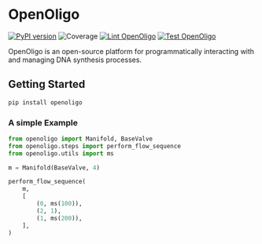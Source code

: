 # OpenOligo

[![PyPI version](https://badge.fury.io/py/openoligo.svg)](https://badge.fury.io/py/openoligo)
![Coverage](https://raw.githubusercontent.com/TechnocultureResearch/OpenOligo/dev/.github/coverage.svg)
[![Lint OpenOligo](https://github.com/TechnocultureResearch/OpenOligo/actions/workflows/lint.yaml/badge.svg)](https://github.com/TechnocultureResearch/OpenOligo/actions/workflows/lint.yaml)
[![Test OpenOligo](https://github.com/TechnocultureResearch/OpenOligo/actions/workflows/test.yaml/badge.svg)](https://github.com/TechnocultureResearch/OpenOligo/actions/workflows/test.yaml)

OpenOligo is an open-source platform for programmatically interacting with and managing DNA synthesis processes.

## Getting Started
```sh
pip install openoligo
```

### A simple Example

```py
from openoligo import Manifold, BaseValve
from openoligo.steps import perform_flow_sequence
from openoligo.utils import ms

m = Manifold(BaseValve, 4)

perform_flow_sequence(
    m,
    [
        (0, ms(100)),
        (2, 1),
        (1, ms(200)),
    ],
)
```

